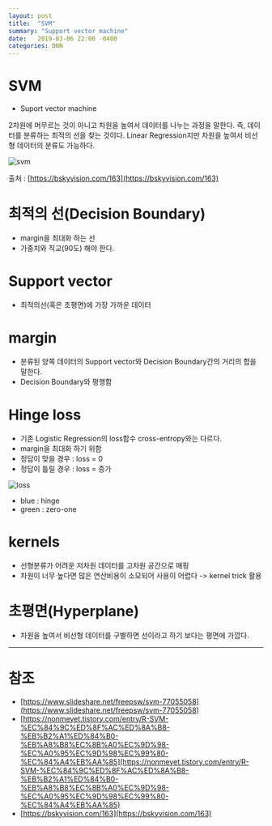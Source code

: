 ```yaml
---
layout: post
title:  "SVM"
summary: "Support vector machine"
date:   2019-03-06 22:00 -0400
categories: DNN
---
```


# SVM
- Suport vector machine

2차원에 머무르는 것이 아니고 차원을 높여서 데이터를 나누는 과정을 말한다. 즉, 데이터를 분류하는 최적의 선을 찾는 것이다. Linear Regression지만 차원을 높여서 비선형 데이터의 분류도 가능하다.



![svm](https://github.com/jjeamin/jjeamin.github.io/raw/master/_posts/post_img/ml/svm.PNG)



출처 : [https://bskyvision.com/163](https://bskyvision.com/163)


# 최적의 선(Decision Boundary)
- margin을 최대화 하는 선
- 가중치와 직교(90도) 해야 한다.

# Support vector
- 최적의선(혹은 초평면)에 가장 가까운 데이터

# margin
- 분류된 양쪽 데이터의 Support vector와 Decision Boundary간의 거리의 합을 말한다.
- Decision Boundary와 평행함

# Hinge loss
- 기존 Logistic Regression의 loss함수 cross-entropy와는 다르다.
- margin을 최대화 하기 위함
- 정답이 맞을 경우 : loss = 0
- 정답이 틀릴 경우 : loss = 증가



![loss](https://github.com/jjeamin/jjeamin.github.io/raw/master/_posts/post_img/ml/hinge_loss.PNG)



- blue : hinge
- green : zero-one

# kernels
- 선형분류가 어려운 저차원 데이터를 고차원 공간으로 매핑
- 차원이 너무 높다면 많은 연산비용이 소모되어 사용이 어렵다 -> kernel trick 활용

# 초평면(Hyperplane)
- 차원을 높여서 비선형 데이터를 구별하면 선이라고 하기 보다는 평면에 가깝다.

---

# 참조
- [https://www.slideshare.net/freepsw/svm-77055058](https://www.slideshare.net/freepsw/svm-77055058)
- [https://nonmeyet.tistory.com/entry/R-SVM-%EC%84%9C%ED%8F%AC%ED%8A%B8-%EB%B2%A1%ED%84%B0-%EB%A8%B8%EC%8B%A0%EC%9D%98-%EC%A0%95%EC%9D%98%EC%99%80-%EC%84%A4%EB%AA%85](https://nonmeyet.tistory.com/entry/R-SVM-%EC%84%9C%ED%8F%AC%ED%8A%B8-%EB%B2%A1%ED%84%B0-%EB%A8%B8%EC%8B%A0%EC%9D%98-%EC%A0%95%EC%9D%98%EC%99%80-%EC%84%A4%EB%AA%85)
- [https://bskyvision.com/163](https://bskyvision.com/163)

